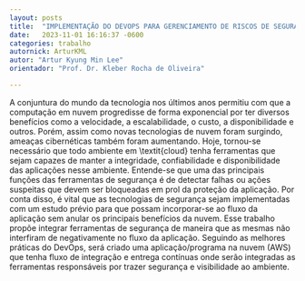 ```yaml
---
layout: posts
title:  "IMPLEMENTAÇÃO DO DEVOPS PARA GERENCIAMENTO DE RISCOS DE SEGURANÇA NA NUVEM"
date:   2023-11-01 16:16:37 -0600
categories: trabalho
autornick: ArturKML
autor: "Artur Kyung Min Lee"
orientador: "Prof. Dr. Kleber Rocha de Oliveira"

---
```


A conjuntura do mundo da tecnologia nos últimos anos permitiu com que a computação em nuvem progredisse de forma exponencial por ter diversos benefícios como a velocidade, a escalabilidade, o custo, a disponibilidade e outros. Porém, assim como novas tecnologias de nuvem foram surgindo, ameaças cibernéticas também foram aumentando. Hoje, tornou-se necessário que todo ambiente em \textit{cloud} tenha ferramentas que sejam capazes de manter a integridade, confiabilidade e disponibilidade das aplicações nesse ambiente. Entende-se que uma das principais funções das ferramentas de segurança é de detectar falhas ou ações suspeitas que devem ser bloqueadas em prol da proteção da aplicação. Por conta disso, é vital que as tecnologias de segurança sejam implementadas com um estudo prévio para que possam incorporar-se ao fluxo da aplicação sem anular os principais benefícios da nuvem. Esse trabalho propõe integrar ferramentas de segurança de maneira que as mesmas não interfiram de negativamente no fluxo da aplicação. Seguindo as melhores práticas do DevOps, será criado uma aplicação/programa na nuvem (AWS) que tenha fluxo de integração e entrega contínuas onde serão integradas as ferramentas responsáveis por trazer segurança e visibilidade ao ambiente.
